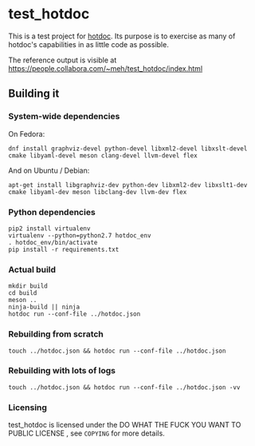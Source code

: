 # test_hotdoc

This is a test project for [hotdoc](https://github.com/hotdoc/hotdoc).
Its purpose is to exercise as many of hotdoc's capabilities in as little
code as possible.

The reference output is visible at <https://people.collabora.com/~meh/test_hotdoc/index.html>

## Building it

### System-wide dependencies

On Fedora:

```
dnf install graphviz-devel python-devel libxml2-devel libxslt-devel cmake libyaml-devel meson clang-devel llvm-devel flex
```

And on Ubuntu / Debian:

```
apt-get install libgraphviz-dev python-dev libxml2-dev libxslt1-dev cmake libyaml-dev meson libclang-dev llvm-dev flex
```

### Python dependencies

```
pip2 install virtualenv
virtualenv --python=python2.7 hotdoc_env
. hotdoc_env/bin/activate
pip install -r requirements.txt
```

### Actual build

```
mkdir build
cd build
meson ..
ninja-build || ninja
hotdoc run --conf-file ../hotdoc.json
```

### Rebuilding from scratch

```
touch ../hotdoc.json && hotdoc run --conf-file ../hotdoc.json
```

### Rebuilding with lots of logs

```
touch ../hotdoc.json && hotdoc run --conf-file ../hotdoc.json -vv
```

### Licensing

test_hotdoc is licensed under the DO WHAT THE FUCK YOU WANT TO PUBLIC LICENSE , see `COPYING` for more details.
